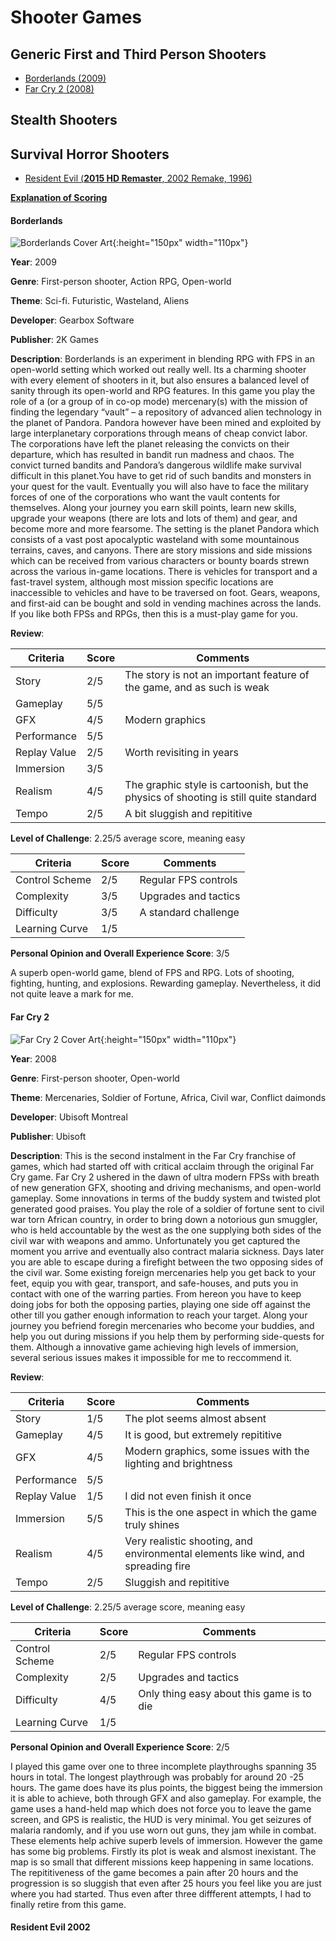 # Shooter Games

## Generic First and Third Person Shooters
* [Borderlands (2009)](#borderlands)
* [Far Cry 2 (2008)](#far-cry-2)

## Stealth Shooters


## Survival Horror Shooters
* [Resident Evil (**2015 HD Remaster**, 2002 Remake, 1996)](#resident-evil-2002)

[**Explanation of Scoring**](https://aureliussr.github.io/aurelius-reviews/rubric)



#### Borderlands

![Borderlands Cover Art](https://aureliussr.github.io/aurelius-reviews/images/Borderlandscover.jpg "Cover art copyright of 2K Games. Source Wikipedia. Thumbnail image for commentary as per Fair Use policy"){:height="150px" width="110px"}

**Year**: 2009

**Genre**: First-person shooter, Action RPG, Open-world

**Theme**: Sci-fi. Futuristic, Wasteland, Aliens

**Developer**: Gearbox Software

**Publisher**: 2K Games

**Description**: Borderlands is an experiment in blending RPG with FPS in an open-world setting which worked out really well. Its a charming shooter with every element of shooters in it, but also ensures a balanced level of sanity through its open-world and RPG features. In this game you play the role of a (or a group of in co-op mode) mercenary(s) with the mission of finding the legendary “vault” – a repository of advanced alien technology in the planet of Pandora. Pandora however have been mined and exploited by large interplanetary corporations through means of cheap convict labor. The corporations have left the planet releasing the convicts on their departure, which has resulted in bandit run madness and chaos. The convict turned bandits and Pandora’s dangerous wildlife make survival difficult in this planet.You have to get rid of such bandits and monsters in your quest for the vault. Eventually you will also have to face the military forces of one of the corporations who want the vault contents for themselves. Along your journey you earn skill points, learn new skills, upgrade your weapons (there are lots and lots of them) and gear, and become more and more fearsome.  The setting is the planet Pandora which consists of a vast post apocalyptic wasteland with some mountainous terrains, caves, and canyons. There are story missions and side missions which can be received from various characters or bounty boards strewn across the various in-game locations. There is vehicles for transport and a fast-travel system, although most mission specific locations are inaccessible to vehicles and have to be traversed on foot. Gears, weapons, and first-aid can be bought and sold in vending machines across the lands. If you like both FPSs and RPGs, then this is a must-play game for you.

**Review**:

| Criteria     | Score | Comments |
|--------------|-------|----------|
| Story        | 2/5     | The story is not an important feature of the game, and as such is weak |
| Gameplay     | 5/5     |  |
| GFX          | 4/5     | Modern graphics |
| Performance  | 5/5     |          |
| Replay Value | 2/5     | Worth revisiting in years        |
| Immersion    | 3/5     |         |
| Realism      | 4/5     | The graphic style is cartoonish, but the physics of shooting is still quite standard        |
| Tempo        | 2/5     | A bit sluggish and repititive        |

**Level of Challenge**: 2.25/5 average score, meaning easy

| Criteria       | Score | Comments |
|----------------|-------|----------|
| Control Scheme | 2/5     | Regular FPS controls    |
| Complexity     | 3/5     | Upgrades and tactics       |
| Difficulty     | 3/5     | A standard challenge        |
| Learning Curve | 1/5     |         |

**Personal Opinion and Overall Experience Score**: 3/5

A superb open-world game, blend of FPS and RPG. Lots of shooting, fighting, hunting, and explosions. Rewarding gameplay. Nevertheless, it did not quite leave a mark for me.

#### Far Cry 2

![Far Cry 2 Cover Art](https://upload.wikimedia.org/wikipedia/en/9/97/Far_Cry_2_cover_art.jpg "Cover art copyright of Ubisoft. Source Wikipedia. Thumbnail image for commentary as per Fair Use policy"){:height="150px" width="110px"}

**Year**: 2008

**Genre**: First-person shooter, Open-world

**Theme**: Mercenaries, Soldier of Fortune, Africa, Civil war, Conflict daimonds

**Developer**: Ubisoft Montreal

**Publisher**: Ubisoft

**Description**: This is the second instalment in the Far Cry franchise of games, which had started off with critical acclaim through the original Far Cry game. Far Cry 2 ushered in the dawn of ultra modern FPSs with breath of new generation GFX, shooting and driving mechanisms, and open-world gameplay. Some innovations in terms of the buddy system and twisted plot generated good praises. You play the role of a soldier of fortune sent to civil war torn African country, in order to bring down a notorious gun smuggler, who is held accountable by the west as the one supplying both sides of the civil war with weapons and ammo. Unfortunately you get captured the moment you arrive and eventually also contract malaria sickness. Days later you are able to escape during a firefight between the two opposing sides of the civil war. Some existing foreign mercenaries help you get back to your feet, equip you with gear, transport, and safe-houses, and puts you in contact with one of the warring parties. From hereon you have to keep doing jobs for both the opposing parties, playing one side off against the other till you gather enough information to reach your target. Along your journey you befriend foregin mercenaries who become your buddies, and help you out during missions if you help them by performing side-quests for them. Although a innovative game achieving high levels of immersion, several serious issues makes it impossible for me to reccommend it.

**Review**:

| Criteria     | Score | Comments |
|--------------|-------|----------|
| Story        | 1/5     | The plot seems almost absent |
| Gameplay     | 4/5     | It is good, but extremely repititive        |
| GFX          | 4/5     | Modern graphics, some issues with the lighting and brightness        |
| Performance  | 5/5     |          |
| Replay Value | 1/5     | I did not even finish it once         |
| Immersion    | 5/5     | This is the one aspect in which the game truly shines        |
| Realism      | 4/5     | Very realistic shooting, and environmental elements like wind, and spreading fire         |
| Tempo        | 2/5     | Sluggish and repititive        |

**Level of Challenge**: 2.25/5 average score, meaning easy

| Criteria       | Score | Comments |
|----------------|-------|----------|
| Control Scheme | 2/5     | Regular FPS controls    |
| Complexity     | 2/5     | Upgrades and tactics       |
| Difficulty     | 4/5     | Only thing easy  about this game is to die        |
| Learning Curve | 1/5     |         |

**Personal Opinion and Overall Experience Score**: 2/5

I played this game over one to three incomplete playthroughs spanning 35 hours in total. The longest playthrough was probably for around 20 -25 hours. The game does have its plus points, the biggest being the immersion it is able to achieve, both through GFX and also gameplay. For example, the game uses a hand-held map which does not force you to leave the game screen, and GPS is realistic, the HUD is very minimal. You get seizures of malaria randomly, and if you use worn out guns, they jam while in combat. These elements help achive superb levels of immersion. However the game has some big problems. Firstly its plot is weak and alsmost inexistant. The map is so small that different missions keep happening in same locations. The repititiveness of the game becomes a pain after 20 hours and the progression is so sluggish that even after 25 hours you feel like you are just where you had started. Thus even after three diffferent attempts, I had to finally retire from this game.



#### Resident Evil 2002








